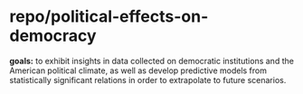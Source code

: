 # repo/political-effects-on-democracy

**goals:** to exhibit insights in data collected on democratic institutions and the American political climate, as well as develop predictive models from statistically significant relations in order to extrapolate to future scenarios.
